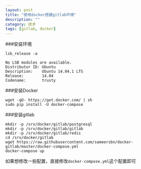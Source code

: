 ```yaml
---
layout: post
title: "使用docker搭建gitlab环境"
description: ""
category: 技术
tags: [gitlab, docker]
---
```


###安装环境

`lsb_release -a`

    No LSB modules are available.
    Distributor ID: Ubuntu
    Description:    Ubuntu 14.04.1 LTS
    Release:        14.04
    Codename:       trusty

###安装Docker

    wget -qO- https://get.docker.com/ | sh
    sudo pip install -U docker-compose

###安装gitlab

    mkdir -p /srv/docker/gitlab/postgresql
    mkdir -p /srv/docker/gitlab/gitlab
    mkdir -p /srv/docker/gitlab/redis
    cd /srv/docker/gitlab
    wget https://raw.githubusercontent.com/sameersbn/docker-gitlab/master/docker-compose.yml
    docker-compose up

如果想修改一些配置，直接修改`docker-compose.yml`这个配置即可
